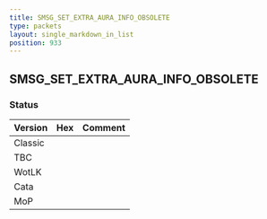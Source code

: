 ```yaml
---
title: SMSG_SET_EXTRA_AURA_INFO_OBSOLETE
type: packets
layout: single_markdown_in_list
position: 933
---
```


## SMSG_SET_EXTRA_AURA_INFO_OBSOLETE

### Status

Version    | Hex        | Comment
---------- | ---------- | ---------- 
Classic    |            |
TBC        |            |
WotLK      |            |
Cata       |            |
MoP        |            |